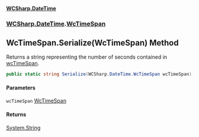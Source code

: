 #### [WCSharp\.DateTime](README.md 'README')
### [WCSharp\.DateTime](WCSharp.DateTime.md 'WCSharp\.DateTime').[WcTimeSpan](WCSharp.DateTime.WcTimeSpan.md 'WCSharp\.DateTime\.WcTimeSpan')

## WcTimeSpan\.Serialize\(WcTimeSpan\) Method

Returns a string representing the number of seconds contained in [wcTimeSpan](WCSharp.DateTime.WcTimeSpan.Serialize(WCSharp.DateTime.WcTimeSpan).md#WCSharp.DateTime.WcTimeSpan.Serialize(WCSharp.DateTime.WcTimeSpan).wcTimeSpan 'WCSharp\.DateTime\.WcTimeSpan\.Serialize\(WCSharp\.DateTime\.WcTimeSpan\)\.wcTimeSpan')\.

```csharp
public static string Serialize(WCSharp.DateTime.WcTimeSpan wcTimeSpan);
```
#### Parameters

<a name='WCSharp.DateTime.WcTimeSpan.Serialize(WCSharp.DateTime.WcTimeSpan).wcTimeSpan'></a>

`wcTimeSpan` [WcTimeSpan](WCSharp.DateTime.WcTimeSpan.md 'WCSharp\.DateTime\.WcTimeSpan')

#### Returns
[System\.String](https://learn.microsoft.com/en-us/dotnet/api/system.string 'System\.String')